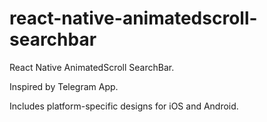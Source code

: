 # react-native-animatedscroll-searchbar

React Native AnimatedScroll SearchBar.

Inspired by Telegram App.

Includes platform-specific designs for iOS and Android.
